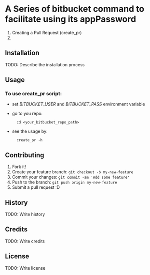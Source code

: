 # A Series of bitbucket command to facilitate using its appPassword

1. Creating a Pull Request (create_pr)
2. 

## Installation

TODO: Describe the installation process

## Usage

### To use create_pr script:

* set _BITBUCKET_USER_ and _BITBUCKET_PASS_ environment variable
* go to you repo:

        cd <your_bitbucket_repo_path>

* see the usage by:
 
        create_pr -h



 

## Contributing

1. Fork it!
2. Create your feature branch: `git checkout -b my-new-feature`
3. Commit your changes: `git commit -am 'Add some feature'`
4. Push to the branch: `git push origin my-new-feature`
5. Submit a pull request :D

## History

TODO: Write history

## Credits

TODO: Write credits

## License

TODO: Write license